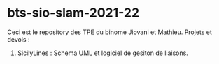 # bts-sio-slam-2021-22
Ceci est le repository des TPE du binome Jiovani et Mathieu.
Projets et devois : 
1) SicilyLines : Schema UML et logiciel de gesiton de liaisons.

